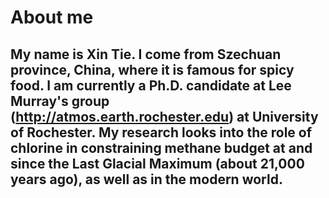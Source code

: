 # About me

## My name is Xin Tie. I come from Szechuan province, China, where it is famous for spicy food. I am currently a Ph.D. candidate at Lee Murray's group (http://atmos.earth.rochester.edu) at University of Rochester. My research looks into the role of chlorine in constraining methane budget at and since the Last Glacial Maximum (about 21,000 years ago), as well as in the modern world. 

